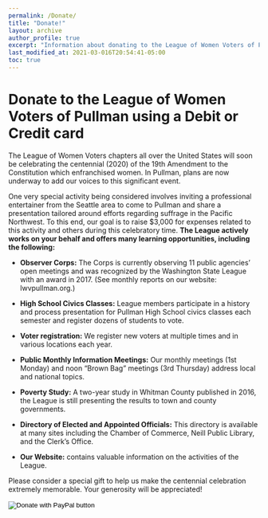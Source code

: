 ```yaml
---
permalink: /Donate/
title: "Donate!"
layout: archive
author_profile: true
excerpt: "Information about donating to the League of Women Voters of Pullman"
last_modified_at: 2021-03-016T20:54:41-05:00
toc: true
---
```


# Donate to the League of Women Voters of Pullman using a Debit or Credit card

The League of Women Voters chapters all over the United States will soon be celebrating the centennial (2020) of the 19th Amendment to the Constitution which enfranchised women. In Pullman, plans are now underway to add our voices to this significant event.

One very special activity being considered involves inviting a professional entertainer from the Seattle area to come to Pullman and share a presentation tailored around efforts regarding suffrage in the Pacific Northwest. To this end, our goal is to raise $3,000 for expenses related to this activity and others during this celebratory time.
**The League actively works on your behalf and offers many learning opportunities, including the following:**

* **Observer Corps:** The Corps is currently observing 11 public agencies’ open meetings and was recognized by the Washington State League with an award in 2017. (See monthly reports on our website: lwvpullman.org.)

* **High School Civics Classes:** League members participate in a history and process presentation for Pullman High School civics classes each semester and register dozens of students to vote.

* **Voter registration:** We register new voters at multiple times and in various locations each year.

* **Public Monthly Information Meetings:** Our monthly meetings (1st Monday) and noon “Brown Bag” meetings (3rd Thursday) address local and national topics.

* **Poverty Study:** A two-year study in Whitman County published in 2016, the League is still presenting the results to town and county governments.

* **Directory of Elected and Appointed Officials:** This directory is available at many sites including the Chamber of Commerce, Neill Public Library, and the Clerk’s Office.

* **Our Website:** contains valuable information on the activities of the League.

Please consider a special gift to help us make the centennial celebration extremely memorable. Your generosity will be appreciated!

<form action="https://www.paypal.com/cgi-bin/webscr" method="post" target="_top">
<input type="hidden" name="cmd" value="_s-xclick" />
<input type="hidden" name="hosted_button_id" value="4CWWA5ZGYNNHJ" />
<input type="image" src="https://www.paypalobjects.com/en_US/i/btn/btn_donateCC_LG.gif" border="0" name="submit" title="PayPal - The safer, easier way to pay online!" alt="Donate with PayPal button" />
<img alt="" border="0" src="https://www.paypal.com/en_US/i/scr/pixel.gif" width="1" height="1" />
</form>
